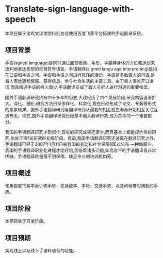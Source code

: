 # Translate-sign-language-with-speech
本项目属于宝鸡文理学院科创协会使用百度飞桨平台搭建的手语翻译系统。

## 项目背景

手语(sgned language)是同时通过面部表情、手形、手胳膊身体的方位和运动来流利地表达思想的视觉符号语言。手语翻译(signed langu age interpre ting)是指在口语和手语之间、手语和手语之间进行互译的活动。手语是多数聋人的母语,是聋人表达思想情感、获得信息、参与社会生活的主要工具。由于聋人很难开口讲话,而且精通手语的听人很少,手语翻译员成了聋人与听人进行沟通的重要桥梁。

国外手语翻译研究约有四十多年的历史,大致经历了四个发展阶段,研究内容逐渐扩大、深化、细化,研究方法日渐多样化、科学化,现在已经形成了论文、专著等形式的累累硕果。国外手语翻译研究与翻译研究从最初的相互孤立渐渐开始相互关注互通有无。现在,国外手语翻译研究已经基本融入翻译研究,成为其中的一个重要部分。

我国的手语翻译研究才刚起步,现有的研究成果还很少,而且基本上都是规约性的研究,尚处于理1论研究的初级阶段。目前,我国手语翻译研究还游离在翻译研究之外。手语翻译已经于2007年1月11日被我国的劳动和社会保障部Е式公布 —种新职业。我国的手语翻译职业化进程才刚开始,面临着诸多问题,如高水平的手语翻译员非常稀缺、手语翻译质量得不到保障、缺乏专业的培训机构等。

## 项目概述

使用百度飞桨平台训练手势，包括数字、字母、交通手势、以及问候等时用到的手势。

## 项目阶段

本项目处于开发阶段。

## 项目预期

实现线上以及线下手语转语音的功能。